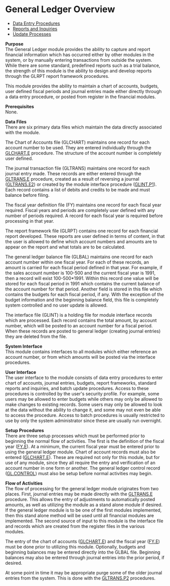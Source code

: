 # General Ledger Overview

<PageHeader />

- [Data Entry Procedures](GL-ENTRY/README.md)
- [Reports and Inquiries](GL-REPORT/README.md)
- [Update Processes](GL-PROCESS/README.md)

**Purpose**  
The General Ledger module provides the ability to capture and report financial
information which has occurred either by other modules in the system, or by
manually entering transactions from outside the system. While there are some
standard, predefined reports such as a trial balance, the strength of this
module is the ability to design and develop reports through the GLRPT report
framework procedures.  
  
This module provides the ability to maintain a chart of accounts, budgets,
user defined fiscal periods and journal entries made either directly through a
data entry procedure, or posted from register in the financial modules.

**Prerequisites**  
None.

**Data Files**  
There are six primary data files which maintain the data directly associated
with the module.  
  
The Chart of Accounts file (GLCHART) maintains one record for each account number to be used. They are entered individually through the [GLCHART.E](../../rover/AP-OVERVIEW/AP-ENTRY/AP-E/CHECKS-E/AP-CONTROL/GLCHART-E) procedure. The structure of the account number is completely user defined.  
  
The journal transaction file (GLTRANS) maintains one record for each journal entry made. These records are either entered through the [GLTRANS.E](../../rover/AP-OVERVIEW/AP-ENTRY/ACCT-CONTROL/ACCT-CONTROL-1/ar-e/AR-E-1/CASH-E/recon-e/RECON-E-4/GLTRANS-E) procedure, created as a result of reversing a journal ([GLTRANS.E2](GL-ENTRY/GLTRANS-E2/README.md)) or created by the module interface procedure ([GLINT.P1](../../rover/AP-OVERVIEW/AP-ENTRY/AP-E/CHECKS-E/AP-CONTROL/GLCHART-E/GLCHART-E-1/GL-CONTROL/GL-CONTROL-1/GLINT-P1)). Each record contains a list of debits and credits to be made and must balance before filing.
  
The fiscal year definition file (FY) maintains one record for each fiscal year
required. Fiscal years and periods are completely user defined with any number
of periods required. A record for each fiscal year is required before
processing in that year.  
  
The report framework file (GLRPT) contains one record for each financial
report developed. These reports are user defined in terms of content, in that
the user is allowed to define which account numbers and amounts are to appear
on the report and what totals are to be calculated.  
  
The general ledger balance file (GLBAL) maintains one record for each account
number within one fiscal year. For each of these records, an amount is carried
for each fiscal period defined in that year. For example, if the sales account
number is 100-500 and the current fiscal year is 1991, then a record will
exist 100-500*1991. Within this record one value will be stored for each
fiscal period in 1991 which contains the current balance of the account number
for that period. Another field is stored in this file which contains the
budgets for each fiscal period, if any. With the exception of the budget
information and the beginning balance field, this file is completely system
controlled and no user update is allowed.  
  
The interface file (GLINT) is a holding file for module interface records
which are processed. Each record contains the total amount, by account number,
which will be posted to an account number for a fiscal period. When these
records are posted to general ledger (creating journal entries) they are
deleted from the file.

**System Interface**  
This module contains interfaces to all modules which either reference an
account number, or from which amounts will be posted via the interface
procedures.

**User Interface**  
The user interface to the module consists of data entry procedures to enter
chart of accounts, journal entries, budgets, report frameworks, standard
reports and inquiries, and batch update procedures. Access to these procedures
is controlled by the user's security profile. For example, some users may be
allowed to enter budgets while others may only be allowed to make changes to
existing records. Some users may only be allowed to look at the data without
the ability to change it, and some may not even be able to access the
procedure. Access to batch procedures is usually restricted to use by only the
system administrator since these are usually run overnight.

**Setup Procedures**  
There are three setup processes which must be performed prior to beginning the normal flow of activities. The first is the definition of the fiscal year ([FY.E](../../rover/AP-OVERVIEW/AP-ENTRY/ACCT-CONTROL/ACCT-CONTROL-1/ar-e/AR-E-1/CASH-E/recon-e/RECON-E-4/GLTRANS-E/GLTRANS-E-1/FY-E)). At a minimum, the current fiscal year must be entered prior to using the general ledger module. Chart of account records must also be entered ([GLCHART.E](../../rover/AP-OVERVIEW/AP-ENTRY/AP-E/CHECKS-E/AP-CONTROL/GLCHART-E)). These are required not only for this module, but for use of any module, since they all require the entry and verification of an account number in one form or another. The general ledger control record ([GL.CONTROL](../../rover/AP-OVERVIEW/AP-ENTRY/AP-E/CHECKS-E/AP-CONTROL/GLCHART-E/GLCHART-E-1/GL-CONTROL)) must also be setup before normal activities may begin.  

**Flow of Activities**  
The flow of processing for the general ledger module originates from two places. First, journal entries may be made directly with the [GLTRANS.E](../../rover/AP-OVERVIEW/AP-ENTRY/ACCT-CONTROL/ACCT-CONTROL-1/ar-e/AR-E-1/CASH-E/recon-e/RECON-E-4/GLTRANS-E) procedure. This allows the entry of adjustments to automatically posted amounts, as well as utilizing the module as a stand alone module if desired. If the general ledger module is to be one of the first modules implemented, then this stand alone method will be used until all financial modules are implemented. The second source of input to this module is the interface file and records which are created from the register files in the various modules.  
  
The entry of the chart of accounts ([GLCHART.E](../../rover/AP-OVERVIEW/AP-ENTRY/AP-E/CHECKS-E/AP-CONTROL/GLCHART-E)) and the fiscal year ([FY.E](../../rover/AP-OVERVIEW/AP-ENTRY/ACCT-CONTROL/ACCT-CONTROL-1/ar-e/AR-E-1/CASH-E/recon-e/RECON-E-4/GLTRANS-E/GLTRANS-E-1/FY-E)) must be done prior to utilizing this module. Optionally, budgets and beginning balances may be entered directly into the GLBAL file. Beginning balances may also be entered through journal entries into the prior period, if desired.  
  
At some point in time it may be appropriate purge some of the older journal entries from the system. This is done with the [GLTRANS.P2](GL-PROCESS/GLTRANS-P2/README.md) procedures.

<badge text= "Version 8.10.57" vertical="middle" />

<PageFooter />
